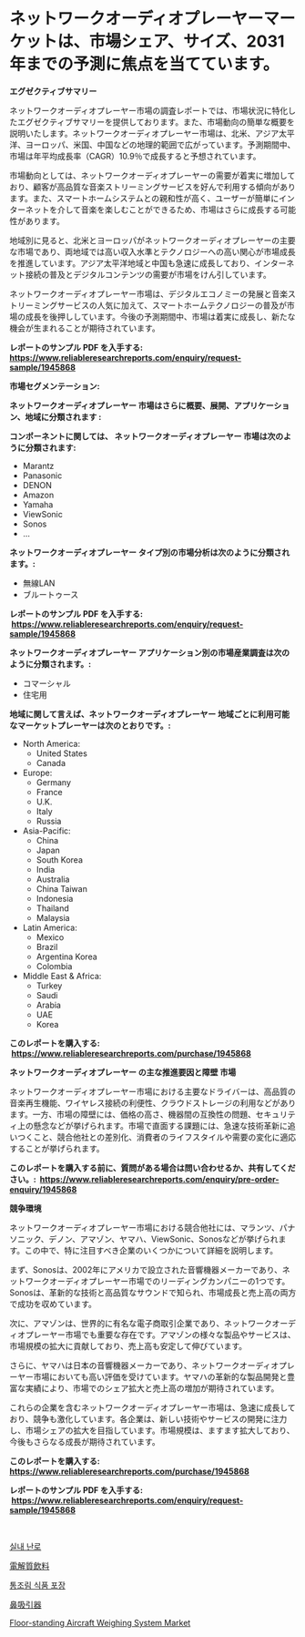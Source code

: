 <p><h1>ネットワークオーディオプレーヤーマーケットは、市場シェア、サイズ、2031年までの予測に焦点を当てています。</h1></p><p><strong>エグゼクティブサマリー</strong></p>
<p><p>ネットワークオーディオプレーヤー市場の調査レポートでは、市場状況に特化したエグゼクティブサマリーを提供しております。また、市場動向の簡単な概要を説明いたします。ネットワークオーディオプレーヤー市場は、北米、アジア太平洋、ヨーロッパ、米国、中国などの地理的範囲で広がっています。予測期間中、市場は年平均成長率（CAGR）10.9％で成長すると予想されています。</p><p>市場動向としては、ネットワークオーディオプレーヤーの需要が着実に増加しており、顧客が高品質な音楽ストリーミングサービスを好んで利用する傾向があります。また、スマートホームシステムとの親和性が高く、ユーザーが簡単にインターネットを介して音楽を楽しむことができるため、市場はさらに成長する可能性があります。</p><p>地域別に見ると、北米とヨーロッパがネットワークオーディオプレーヤーの主要な市場であり、両地域では高い収入水準とテクノロジーへの高い関心が市場成長を推進しています。アジア太平洋地域と中国も急速に成長しており、インターネット接続の普及とデジタルコンテンツの需要が市場をけん引しています。</p><p>ネットワークオーディオプレーヤー市場は、デジタルエコノミーの発展と音楽ストリーミングサービスの人気に加えて、スマートホームテクノロジーの普及が市場の成長を後押ししています。今後の予測期間中、市場は着実に成長し、新たな機会が生まれることが期待されています。</p></p>
<p><strong>レポートのサンプル PDF を入手する: <a href="https://www.reliableresearchreports.com/enquiry/request-sample/1945868">https://www.reliableresearchreports.com/enquiry/request-sample/1945868</a></strong></p>
<p><strong>市場セグメンテーション:</strong></p>
<p><strong> ネットワークオーディオプレーヤー 市場はさらに概要、展開、アプリケーション、地域に分類されます :</strong></p>
<p><strong>コンポーネントに関しては、 ネットワークオーディオプレーヤー 市場は次のように分類されます: &nbsp;</strong></p>
<p><ul><li>Marantz</li><li>Panasonic</li><li>DENON</li><li>Amazon</li><li>Yamaha</li><li>ViewSonic</li><li>Sonos</li><li>...</li></ul></p>
<p><strong> ネットワークオーディオプレーヤー タイプ別の市場分析は次のように分類されます。:</strong></p>
<p><ul><li>無線LAN</li><li>ブルートゥース</li></ul></p>
<p><strong>レポートのサンプル PDF を入手する: &nbsp;<a href="https://www.reliableresearchreports.com/enquiry/request-sample/1945868">https://www.reliableresearchreports.com/enquiry/request-sample/1945868</a></strong></p>
<p><strong> ネットワークオーディオプレーヤー アプリケーション別の市場産業調査は次のように分類されます。:</strong></p>
<p><ul><li>コマーシャル</li><li>住宅用</li></ul></p>
<p><strong>地域に関して言えば、ネットワークオーディオプレーヤー 地域ごとに利用可能なマーケットプレーヤーは次のとおりです。:</strong></p>
<p><ul>
    <li>
        North America:
        <ul>
            <li>United States</li>
            <li>Canada</li>
        </ul>
    </li>
    <li>
        Europe:
        <ul>
            <li>Germany</li>
            <li>France</li>
            <li>U.K.</li>
            <li>Italy</li>
            <li>Russia</li>
        </ul>
    </li>
    <li>
        Asia-Pacific:
        <ul>
            <li>China</li>
            <li>Japan</li>
            <li>South Korea</li>
            <li>India</li>
            <li>Australia</li>
            <li>China Taiwan</li>
            <li>Indonesia</li>
            <li>Thailand</li>
            <li>Malaysia</li>
        </ul>
    </li>
    <li>
        Latin America:
        <ul>
            <li>Mexico</li>
            <li>Brazil</li>
            <li>Argentina Korea</li>
            <li>Colombia</li>
        </ul>
    </li>
    <li>
        Middle East & Africa:
        <ul>
            <li>Turkey</li>
            <li>Saudi</li>
            <li>Arabia</li>
            <li>UAE</li>
            <li>Korea</li>
        </ul>
    </li>
    </ul></p>
<p><strong>このレポートを購入する: &nbsp;<a href="https://www.reliableresearchreports.com/purchase/1945868">https://www.reliableresearchreports.com/purchase/1945868</a></strong></p>
<p><strong>ネットワークオーディオプレーヤー の主な推進要因と障壁 市場</strong></p>
<p><p>ネットワークオーディオプレーヤー市場における主要なドライバーは、高品質の音楽再生機能、ワイヤレス接続の利便性、クラウドストレージの利用などがあります。一方、市場の障壁には、価格の高さ、機器間の互換性の問題、セキュリティ上の懸念などが挙げられます。市場で直面する課題には、急速な技術革新に追いつくこと、競合他社との差別化、消費者のライフスタイルや需要の変化に適応することが挙げられます。</p></p>
<p><strong>このレポートを購入する前に、質問がある場合は問い合わせるか、共有してください。:&nbsp; <a href="https://www.reliableresearchreports.com/enquiry/pre-order-enquiry/1945868">https://www.reliableresearchreports.com/enquiry/pre-order-enquiry/1945868</a></strong></p>
<p><strong>競争環境</strong></p>
<p><p>ネットワークオーディオプレーヤー市場における競合他社には、マランツ、パナソニック、デノン、アマゾン、ヤマハ、ViewSonic、Sonosなどが挙げられます。この中で、特に注目すべき企業のいくつかについて詳細を説明します。</p><p>まず、Sonosは、2002年にアメリカで設立された音響機器メーカーであり、ネットワークオーディオプレーヤー市場でのリーディングカンパニーの1つです。Sonosは、革新的な技術と高品質なサウンドで知られ、市場成長と売上高の両方で成功を収めています。</p><p>次に、アマゾンは、世界的に有名な電子商取引企業であり、ネットワークオーディオプレーヤー市場でも重要な存在です。アマゾンの様々な製品やサービスは、市場規模の拡大に貢献しており、売上高も安定して伸びています。</p><p>さらに、ヤマハは日本の音響機器メーカーであり、ネットワークオーディオプレーヤー市場においても高い評価を受けています。ヤマハの革新的な製品開発と豊富な実績により、市場でのシェア拡大と売上高の増加が期待されています。</p><p>これらの企業を含むネットワークオーディオプレーヤー市場は、急速に成長しており、競争も激化しています。各企業は、新しい技術やサービスの開発に注力し、市場シェアの拡大を目指しています。市場規模は、ますます拡大しており、今後もさらなる成長が期待されています。</p></p>
<p><strong>このレポートを購入する: &nbsp; <a href="https://www.reliableresearchreports.com/purchase/1945868">https://www.reliableresearchreports.com/purchase/1945868</a></strong></p>
<p><strong>レポートのサンプル PDF を入手する: &nbsp;<a href="https://www.reliableresearchreports.com/enquiry/request-sample/1945868">https://www.reliableresearchreports.com/enquiry/request-sample/1945868</a></strong><strong></strong></p>
<p>&nbsp;</p>
<p><p><a href="https://github.com/lzrvbyqzftro57/Market-Research-Report-List-1/blob/main/4582679187430.md">실내 난로</a></p><p><a href="https://medium.com/@decker5351/%E9%9B%BB%E8%A7%A3%E8%B3%AA%E3%83%89%E3%83%AA%E3%83%B3%E3%82%AF%E5%B8%82%E5%A0%B4-2022%E5%B9%B4%E3%81%8B%E3%82%892031%E5%B9%B4%E3%81%BE%E3%81%A7%E3%81%AE%E3%83%88%E3%83%AC%E3%83%B3%E3%83%89-%E4%BA%88%E6%B8%AC-%E7%AB%B6%E4%BA%89%E5%88%86%E6%9E%90-ded83ebeb2ce">電解質飲料</a></p><p><a href="https://medium.com/@elenrrera7685/%EC%BA%94-%ED%8F%AC%EC%9E%A5-%EC%8B%9D%ED%92%88-%EC%8B%9C%EC%9E%A5-%EC%A0%90%EC%9C%A0%EC%9C%A8-%EB%B0%9C%EC%A0%84%EA%B3%BC-%EC%8B%9C%EC%9E%A5-%EC%84%B1%EC%9E%A5-%EB%8F%99%ED%96%A5-2024%EB%85%84-2031%EB%85%84-8a49a4f98116">통조림 식품 포장</a></p><p><a href="https://github.com/oqxogxyvqe90775/Market-Research-Report-List-1/blob/main/9155117187523.md">鼻吸引器</a></p><p><a href="https://view.publitas.com/reportprime-1/floor-standing-aircraft-weighing-system-market-insights-market-players-and-forecast-till-2030/">Floor-standing Aircraft Weighing System Market</a></p></p>